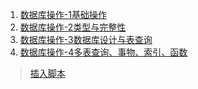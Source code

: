 1. [数据库操作-1基础操作](./数据库操作-1基础操作.md)
2. [数据库操作-2类型与完整性](./数据库操作-2类型与完整性.md)
3. [数据库操作-3数据库设计与表查询](./数据库操作-3数据库设计与表查询.md)
4. [数据库操作-4多表查询、事物、索引、函数](./数据库操作-4多表查询、事物、索引、函数.md)
>[插入脚本](https://github.com/TianRandai111/GoPkg/blob/master/3.Web%E5%BC%80%E5%8F%91%E5%9F%BA%E7%A1%80/3.1%E6%95%B0%E6%8D%AE%E5%BA%93%E6%93%8D%E4%BD%9C/%E6%95%B0%E6%8D%AE%E5%BA%93%E6%95%B0%E6%8D%AE%E6%8F%92%E5%85%A5%E8%84%9A%E6%9C%AC/MySQL%E6%B5%8B%E8%AF%95%E6%95%B0%E6%8D%AE.txt)